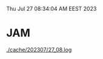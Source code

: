 Thu Jul 27 08:34:04 AM EEST 2023
# JAM
<a href='./cache/202307/27_08.log'>./cache/202307/27_08.log</a>
